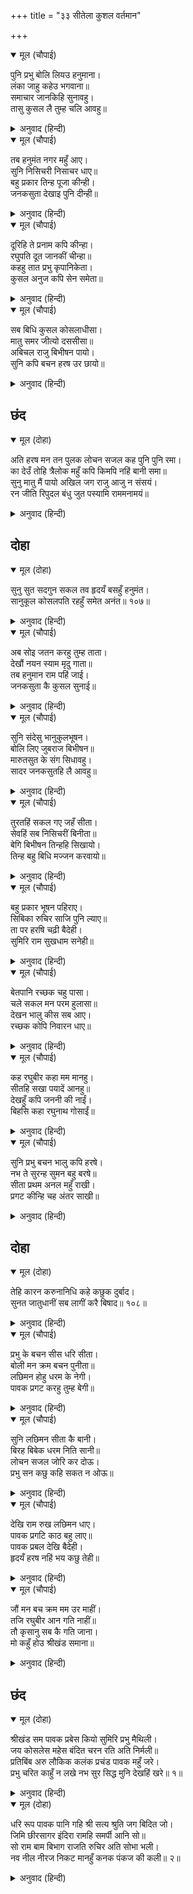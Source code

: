 +++
title = "३३ सीतेला कुशल वर्तमान"

+++


<details open><summary>मूल (चौपाई)</summary>

पुनि प्रभु बोलि लियउ हनुमाना।  
लंका जाहु कहेउ भगवाना॥  
समाचार जानकिहि सुनावहु।  
तासु कुसल लै तुम्ह चलि आवहु॥
</details>

<details><summary>अनुवाद (हिन्दी)</summary>

नंतर प्रभूंनी हनुमानाला बोलावले. भगवंत म्हणाले, ‘तू लंकेत जा. जानकीला सर्व सांग आणि तिची खुशाली घेऊन ये.’॥ १॥
</details>

<details open><summary>मूल (चौपाई)</summary>

तब हनुमंत नगर महुँ आए।  
सुनि निसिचरी निसाचर धाए॥  
बहु प्रकार तिन्ह पूजा कीन्ही।  
जनकसुता देखाइ पुनि दीन्ही॥
</details>

<details><summary>अनुवाद (हिन्दी)</summary>

मग हनुमान नगरात आला. हे ऐकून राक्षस व राक्षसी त्याचा सत्कार करण्यासाठी धावल्या. त्यांनी अनेक प्रकारे हनुमानाचे स्वागत करुन जानकी कुठे आहे, ते दाखविले.॥ २॥
</details>

<details open><summary>मूल (चौपाई)</summary>

दूरिहि ते प्रनाम कपि कीन्हा।  
रघुपति दूत जानकीं चीन्हा॥  
कहहु तात प्रभु कृपानिकेता।  
कुसल अनुज कपि सेन समेता॥
</details>

<details><summary>अनुवाद (हिन्दी)</summary>

हनुमानाने सीतेला दुरूनच प्रणाम केला. जानकीने त्याला ओळखले की, हा तोच श्रीरामचंद्रांचा दूत आहे आणि विचारले की, ‘वत्सा! कृपेचे धाम माझे प्रभू हे लक्ष्मण व वानरांच्या सेनेसह सुखरूप आहेत ना?’॥ ३॥
</details>

<details open><summary>मूल (चौपाई)</summary>

सब बिधि कुसल कोसलाधीसा।  
मातु समर जीत्यो दससीसा॥  
अबिचल राजु बिभीषन पायो।  
सुनि कपि बचन हरष उर छायो॥
</details>

<details><summary>अनुवाद (हिन्दी)</summary>

हनुमानाने सांगितले की, ‘हे माते, कोसलपती श्रीराम पूर्णपणे सुखरूप आहेत. त्यांनी युद्धात रावणाला जिंकले आहे आणि बिभीषणाला कायमचे राज्य दिले आहे.’ हनुमानाचे बोलणे ऐकून सीतेच्या मनाला हर्ष झाला.॥ ४॥
</details>

## छंद


<details open><summary>मूल (दोहा)</summary>

अति हरष मन तन पुलक लोचन सजल कह पुनि पुनि रमा।  
का देउँ तोहि त्रैलोक महुँ कपि किमपि नहिं बानी समा॥  
सुनु मातु मैं पायो अखिल जग राजु आजु न संसयं।  
रन जीति रिपुदल बंधु जुत पस्यामि राममनामयं॥
</details>

<details><summary>अनुवाद (हिन्दी)</summary>

जानकीच्या हृदयात अत्यंत आनंद झाला.तिचे शरीर पुलकित झाले आणि नेत्रांमध्ये आनंदाश्रू आले. ती वारंवार म्हणत होती की, ‘हे हनुमाना, मी तुला काय देऊ? या वार्तेसारखे तिन्ही लोकात इतर काहीच आनंददायक नाही.’ हनुमान म्हणाला, ‘हे माते, ऐक. मी आज खरोखर सर्व जगाचे राज्य मिळविले आहे. कारण रणामध्ये शत्रुसेनेला जिंकूनही लक्ष्मण व श्रीरामांना निर्विकार रूपात मी पहात आहे.’
</details>

## दोहा


<details open><summary>मूल (दोहा)</summary>

सुनु सुत सदगुन सकल तव हृदयँ बसहुँ हनुमंत।  
सानुकूल कोसलपति रहहुँ समेत अनंत॥ १०७॥
</details>

<details><summary>अनुवाद (हिन्दी)</summary>

जानकी म्हणाली, ‘हे पुत्रा. ऐक. सर्व सद्गुण तुझ्या हृदयात वसोत. आणि हे हनुमाना, लक्ष्मणासह कोसलपती प्रभू तुझ्यावर सदा प्रसन्न राहोत.॥ १०७॥
</details>

<details open><summary>मूल (चौपाई)</summary>

अब सोइ जतन करहु तुम्ह ताता।  
देखौं नयन स्याम मृदु गाता॥  
तब हनुमान राम पहिं जाई।  
जनकसुता कै कुसल सुनाई॥
</details>

<details><summary>अनुवाद (हिन्दी)</summary>

हे वत्सा, आता मी या डोळ्यांनी प्रभूंच्या कोमल शरीराचे दर्शन करू शकेन, असा उपाय कर.’ तेव्हा हनुमानाने श्रीरामांजवळ जाऊन जानकीच्या खुशालीची वार्ता सांगितली.॥ १॥
</details>

<details open><summary>मूल (चौपाई)</summary>

सुनि संदेसु भानुकुलभूषन।  
बोलि लिए जुबराज बिभीषन॥  
मारुतसुत के संग सिधावहु।  
सादर जनकसुतहि लै आवहु॥
</details>

<details><summary>अनुवाद (हिन्दी)</summary>

सूर्यकुलभूषण श्रीरामांनी वार्ता ऐकल्यावर युवराज अंगद व बिभीषण यांना बोलावून सांगितले की, ‘हनुमानाला बरोबर घेऊन जा आणि सीतेला आदराने घेऊन या.’॥ २॥
</details>

<details open><summary>मूल (चौपाई)</summary>

तुरतहिं सकल गए जहँ सीता।  
सेवहिं सब निसिचरीं बिनीता॥  
बेगि बिभीषन तिन्हहि सिखायो।  
तिन्ह बहु बिधि मज्जन करवायो॥
</details>

<details><summary>अनुवाद (हिन्दी)</summary>

ते त्वरित सीतेकडे गेले. सर्व राक्षसी अत्यंत नम्रतेने सीतेची सेवा करीत होत्या. बिभीषणाने त्वरित त्यांना समजावून सांगितले. तेव्हा त्यांनी अनेक प्रकारे सीतेला स्नान घातले.॥ ३॥
</details>

<details open><summary>मूल (चौपाई)</summary>

बहु प्रकार भूषन पहिराए।  
सिबिका रुचिर साजि पुनि ल्याए॥  
ता पर हरषि चढ़ी बैदेही।  
सुमिरि राम सुखधाम सनेही॥
</details>

<details><summary>अनुवाद (हिन्दी)</summary>

अनेक प्रकारचे दागिने घातले व मग एक सुंदर पालखी सजवून तिला ते घेऊन आले. सीता प्रसन्न होऊन सुखाचे धाम असलेल्या प्रियतम श्रीरामांचे स्मरण करीत मोठॺा हर्षाने पालखीत बसली.॥ ४॥
</details>

<details open><summary>मूल (चौपाई)</summary>

बेतपानि रच्छक चहु पासा।  
चले सकल मन परम हुलासा॥  
देखन भालु कीस सब आए।  
रच्छक कोपि निवारन धाए॥
</details>

<details><summary>अनुवाद (हिन्दी)</summary>

चारी बाजूंना हातांत छडी घेऊन रक्षक निघाले. सर्वांच्या मनात परम उल्हास होता. सर्व अस्वले व वानर दर्शन घेण्यासाठी आले, तेव्हा रक्षक रागावून सर्वांना रोखण्यासाठी धावले.॥ ५॥
</details>

<details open><summary>मूल (चौपाई)</summary>

कह रघुबीर कहा मम मानहु।  
सीतहि सखा पयादें आनहु॥  
देखहुँ कपि जननी की नाईं।  
बिहसि कहा रघुनाथ गोसाईं॥
</details>

<details><summary>अनुवाद (हिन्दी)</summary>

श्रीरघुनाथ हसत म्हणाले, ‘हे मित्रा, माझे सांगणे ऐक आणि सीतेला पायी चालत घेऊन ये. त्यामुळे वानर तिला मातेप्रमाणे पाहू शकतील.’॥ ६॥
</details>

<details open><summary>मूल (चौपाई)</summary>

सुनि प्रभु बचन भालु कपि हरषे।  
नभ ते सुरन्ह सुमन बहु बरषे॥  
सीता प्रथम अनल महुँ राखी।  
प्रगट कीन्हि चह अंतर साखी॥
</details>

<details><summary>अनुवाद (हिन्दी)</summary>

प्रभूंचे वचन ऐकून अस्वले व वानर यांना आनंद झाला. आकाशातून देवांनी फुले उधळली. सीतेचे खरे स्वरूप पूर्वी अग्नीत ठेवले होते. आता अंतर्यामी भगवंत ते स्वरूप प्रकट करू इच्छित होते.॥ ७॥
</details>

## दोहा


<details open><summary>मूल (दोहा)</summary>

तेहि कारन करुनानिधि कहे कछुक दुर्बाद।  
सुनत जातुधानीं सब लागीं करै बिषाद॥ १०८॥
</details>

<details><summary>अनुवाद (हिन्दी)</summary>

त्यासाठी करुणेचे भांडार असलेले श्रीराम लीलेसाठी काही कठोर बोलले. ते ऐकून सर्व राक्षसींना वाईट वाटले.॥ १०८॥
</details>

<details open><summary>मूल (चौपाई)</summary>

प्रभु के बचन सीस धरि सीता।  
बोली मन क्रम बचन पुनीता॥  
लछिमन होहु धरम के नेगी।  
पावक प्रगट करहु तुम्ह बेगी॥
</details>

<details><summary>अनुवाद (हिन्दी)</summary>

प्रभूंचे बोलणे शिरोधार्य मानून कायावाचामनाने पवित्र असलेली सीता म्हणाली, ‘हे लक्ष्मणा, तू मला धर्मासाठी साहाय्य कर आणि त्वरित अग्नी तयार कर.’॥ १॥
</details>

<details open><summary>मूल (चौपाई)</summary>

सुनि लछिमन सीता कै बानी।  
बिरह बिबेक धरम निति सानी॥  
लोचन सजल जोरि कर दोऊ।  
प्रभु सन कछु कहि सकत न ओऊ॥
</details>

<details><summary>अनुवाद (हिन्दी)</summary>

सीतेचे विरह, विवेक, धर्म आणि नीतीने परिपूर्ण बोलणे ऐकून लक्ष्मणाच्या डोळ्यांत पाणी आले. तो दोन्ही हात जोडून उभा राहिला. तोसुद्धा प्रभूंना काही बोलू शकत नव्हता.॥ २॥
</details>

<details open><summary>मूल (चौपाई)</summary>

देखि राम रुख लछिमन धाए।  
पावक प्रगटि काठ बहु लाए॥  
पावक प्रबल देखि बैदेही।  
हृदयँ हरष नहिं भय कछु तेही॥
</details>

<details><summary>अनुवाद (हिन्दी)</summary>

मग श्रीरामांचा रोख पाहून लक्ष्मणाने ताबडतोब बरीचशी लाकडे आणून आग पेटवली. आग भडकल्याचे पाहून जानकीच्या मनात आनंद झाला. तिला कसलीही भीती वाटली नाही.॥ ३॥
</details>

<details open><summary>मूल (चौपाई)</summary>

जौं मन बच क्रम मम उर माहीं।  
तजि रघुबीर आन गति नाहीं॥  
तौ कृसानु सब कै गति जाना।  
मो कहुँ होउ श्रीखंड समाना॥
</details>

<details><summary>अनुवाद (हिन्दी)</summary>

सीतेने लीला करायची म्हणून म्हटले, ‘जर कायावाचामनाने माझ्या हृदयात श्रीरघुनाथांना सोडून दुसऱ्या कुणाचाही विचार आला नसेल, तर सर्वांचे मनोगत जाणणारे अग्निदेव माझेही मनोगत जाणून माझ्यासाठी चंदनासमान शीतल होवोत.॥ ४॥
</details>

## छंद


<details open><summary>मूल (दोहा)</summary>

श्रीखंड सम पावक प्रबेस कियो सुमिरि प्रभु मैथिली।  
जय कोसलेस महेस बंदित चरन रति अति निर्मली॥  
प्रतिबिंब अरु लौकिक कलंक प्रचंड पावक महुँ जरे।  
प्रभु चरित काहुँ न लखे नभ सुर सिद्ध मुनि देखहिं खरे॥ १॥
</details>

<details><summary>अनुवाद (हिन्दी)</summary>

प्रभू श्रीरामांचे स्मरण करून आणि ज्यांच्या चरणांचे वंदन महादेव करतात, तसेच ज्यांच्यावर सीतेचे अत्यंत शुद्ध प्रेम आहे, त्या कोसलपतींचा जयजयकार करीत जानकीने चंदनाप्रमाणे शीतल झालेल्या अग्नीमध्ये प्रवेश केला. सीतेच्या प्रतिबिंबाने बिंबरूप चितेत प्रवेश केला आणि तिचा लौकिक कलंक प्रचंड अग्नीत जळून गेला. प्रभूंची ही लीला कुणाला समजू शकली नाही. देव, सिद्ध आणि मुनी हे सर्व आकाशात उभे राहून पहात होते.॥ १॥
</details>

<details open><summary>मूल (दोहा)</summary>

धरि रूप पावक पानि गहि श्री सत्य श्रुति जग बिदित जो।  
जिमि छीरसागर इंदिरा रामहि समर्पी आनि सो॥  
सो राम बाम बिभाग राजति रुचिर अति सोभा भली।  
नव नील नीरज निकट मानहुँ कनक पंकज की कली॥ २॥
</details>

<details><summary>अनुवाद (हिन्दी)</summary>

तेव्हा अग्नीने शरीर धारण करून वेदांमध्ये व जगामध्ये प्रसिद्ध असलेल्या खऱ्या सीतेचा हात धरून तिला श्रीरामांना समर्पित केले. ज्याप्रमाणे क्षीरसागराने भगवान विष्णूंना लक्ष्मी समर्पित केली होती. सीता श्रीरामांच्या डाव्या भागी विराजमान झाली. तेव्हा त्यांची शोभा अनुपम होती, जणू नव्या उमललेल्या निळ्या कमळाजवळ सोनेरी कमळाची कळी शोभून दिसत होती.॥ २॥
</details>
